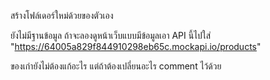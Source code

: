 สร้างโฟล์เดอร์ใหม่ด้วยของตัวเอง 

ยังไม่มีฐานข้อมูล ถ้าจะลองดูหน้าเว็บแบบมีข้อมูลเอา API นี้ไปใส่
"https://64005a829f844910298eb65c.mockapi.io/products"

ของเก่ายังไม่ต้องแก้อะไร แต่ถ้าต้องเปลี่ยนอะไร comment ไว้ด้วย

